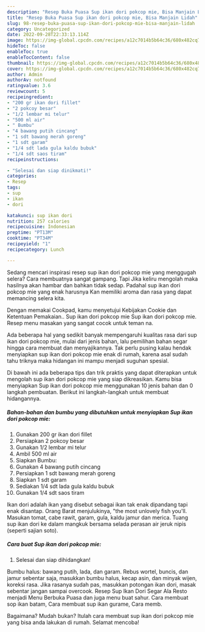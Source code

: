 ```yaml
---
description: "Resep Buka Puasa Sup ikan dori pokcop mie, Bisa Manjain Lidah"
title: "Resep Buka Puasa Sup ikan dori pokcop mie, Bisa Manjain Lidah"
slug: 98-resep-buka-puasa-sup-ikan-dori-pokcop-mie-bisa-manjain-lidah
category: Uncategorized
date: 2022-09-28T22:33:13.114Z
image: https://img-global.cpcdn.com/recipes/a12c7014b5b64c36/680x482cq70/sup-ikan-dori-pokcop-mie-foto-resep-utama.jpg
hideToc: false
enableToc: true
enableTocContent: false
thumbnail: https://img-global.cpcdn.com/recipes/a12c7014b5b64c36/680x482cq70/sup-ikan-dori-pokcop-mie-foto-resep-utama.jpg
cover: https://img-global.cpcdn.com/recipes/a12c7014b5b64c36/680x482cq70/sup-ikan-dori-pokcop-mie-foto-resep-utama.jpg
author: Admin
authorAv: notfound
ratingvalue: 3.6
reviewcount: 5
recipeingredient:
- "200 gr ikan dori fillet"
- "2 pokcoy besar"
- "1/2 lembar mi telur"
- "500 ml air"
- " Bumbu"
- "4 bawang putih cincang"
- "1 sdt bawang merah goreng"
- "1 sdt garam"
- "1/4 sdt lada gula kaldu bubuk"
- "1/4 sdt saos tiram"
recipeinstructions:

- "Selesai dan siap dinikmati!"
categories:
- Resep
tags:
- sup
- ikan
- dori

katakunci: sup ikan dori 
nutrition: 257 calories
recipecuisine: Indonesian
preptime: "PT13M"
cooktime: "PT34M"
recipeyield: "1"
recipecategory: Lunch

---
```



Sedang mencari inspirasi resep sup ikan dori pokcop mie yang menggugah selera? Cara membuatnya sangat gampang. Tapi Jika keliru mengolah maka hasilnya akan hambar dan bahkan tidak sedap. Padahal sup ikan dori pokcop mie yang enak harusnya Kan memiliki aroma dan rasa yang dapat memancing selera kita.


Dengan memakai Cookpad, kamu menyetujui Kebijakan Cookie dan Ketentuan Pemakaian.. Sup ikan dori pokcop mie Sup ikan dori pokcop mie. Resep menu masakan yang sangat cocok untuk teman na.

Ada beberapa hal yang sedikit banyak mempengaruhi kualitas rasa dari sup ikan dori pokcop mie, mulai dari jenis bahan, lalu pemilihan bahan segar hingga cara membuat dan menyajikannya. Tak perlu pusing kalau hendak menyiapkan sup ikan dori pokcop mie enak di rumah, karena asal sudah tahu triknya maka hidangan ini mampu menjadi suguhan spesial.


Di bawah ini ada beberapa tips dan trik praktis yang dapat diterapkan untuk mengolah sup ikan dori pokcop mie yang siap dikreasikan. Kamu bisa menyiapkan Sup ikan dori pokcop mie menggunakan 10 jenis bahan dan 0 langkah pembuatan. Berikut ini langkah-langkah untuk membuat hidangannya.

<!--inarticleads1-->

##### Bahan-bahan dan bumbu yang dibutuhkan untuk menyiapkan Sup ikan dori pokcop mie:

1. Gunakan 200 gr ikan dori fillet
1. Persiapkan 2 pokcoy besar
1. Gunakan 1/2 lembar mi telur
1. Ambil 500 ml air
1. Siapkan  Bumbu:
1. Gunakan 4 bawang putih cincang
1. Persiapkan 1 sdt bawang merah goreng
1. Siapkan 1 sdt garam
1. Sediakan 1/4 sdt lada gula kaldu bubuk
1. Gunakan 1/4 sdt saos tiram


Ikan dori adalah ikan yang disebut sebagai ikan tak enak dipandang tapi enak disantap. Orang Barat menjulukinya, &#34;the most unlovely fish you&#39;ll. Masukan tomat, cabe rawit, garam, gula, kaldu jamur dan merica. Tuang sup ikan dori ke dalam mangkuk bersama selada perasan air jeruk nipis (seperti sajian soto). 

<!--inarticleads2-->

##### Cara buat Sup ikan dori pokcop mie:


1. Selesai dan siap dihidangkan!

Bumbu halus: bawang putih, lada, dan garam. Rebus wortel, buncis, dan jamur sebentar saja, masukkan bumbu halus, kecap asin, dan minyak wijen, koreksi rasa. Jika rasanya sudah pas, masukkan potongan ikan dori, masak sebentar jangan sampai overcook. Resep Sup Ikan Dori Segar Ala Resto menjadi Menu Berbuka Puasa dan juga menu buat sahur. Cara membuat sop ikan batam, Cara membuat sup ikan gurame, Cara memb. 

Bagaimana? Mudah bukan? Itulah cara membuat sup ikan dori pokcop mie yang bisa anda lakukan di rumah. Selamat mencoba!
